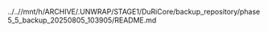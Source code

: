 ../..//mnt/h/ARCHIVE/.UNWRAP/STAGE1/DuRiCore/backup_repository/phase5_5_backup_20250805_103905/README.md